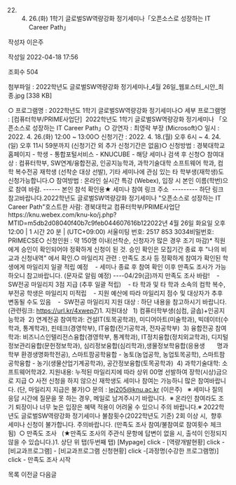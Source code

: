 22. 4. 26.(화) 1학기 글로벌SW역량강화 정기세미나「오픈소스로 성장하는 IT Career Path」



작성자
이은주


작성일
2022-04-18 17:56


조회수
504


첨부파일 : 2022학년도 글로벌SW역량강화 정기세미나\_4월 26일\_웹포스터\_시안\_최종.jpg [338 KB]


﻿﻿﻿﻿﻿﻿﻿﻿﻿○ 프로그램명 : 2022학년도 1학기 글로벌SW역량강화 정기세미나○ 세부 프로그램명 : [컴퓨터학부/PRIME사업단]  2022학년도 1학기 글로벌SW역량강화 정기세미나 「오픈소스로 성장하는 IT Career Path」○ 강연자 : 최영락 부장 (Microsoft)○ 일시 : 2022. 4. 26.(화) 12:00 ~ 13:00○ 신청기간 : 2022. 4. 18.(월) 오후 6시 ~ 4. 24.(일) 오후 11시 59분까지 (신청기간 외 추가 신청기간은 없음)○ 신청방법 : 경북대학교 홈페이지 - 학생 - 통합포털서비스 - KNUCUBE - 해당 세미나 검색 후 신청○ 참여대상 : 컴퓨터학부, SW연계/융합전공, 인공지능학과, 과학기술대학 소프트웨어 학과, 컴학 복수전공 재학생 (선착순 대상 선발), 기타 세미나에 관심 있는 타 학부생(재학생)도 신청가능합니다.○ 참여방법 : 온라인 실시간 특강 (Webex), 입장 시 본인 이름(학번)으로 참여 바람. ------ 본인 참석 확인용★ 세미나 참여 링크 주소  --------- 하단 링크 참고바랍니다.2022학년도 글로벌SW역량강화 정기세미나 "오픈소스로 성장하는 IT Career Path"호스트한 사람: 경북대학교 컴퓨터학부/PRIME사업단https://knu.webex.com/knu-ko/j.php?MTID=m5db2d08040f40b7c9feb044607616b122022년 4월 26일 화요일 오후 12:00 | 1 시간 20 분 | (UTC+09:00) 서울미팅 번호: 2517 853 3034비밀번호: PRIMECSE○ 신청인원 : 약 150명 이내(선착순, 신청자가 많은 경우 조기 마감)\* 직원에게 승인이 확인되어야 정확하게 신청이 된 것. 승인 확인은 모집기간 종료 후 "나의 비교과 신청내역" 에서 확인.○ 마일리지 관련 : 만족도 조사 등 정확하게 참여가 확인된 학생에게 마일리지 일괄 적립 예정    - 세미나 종료 후 참여 확인 이후 만족도 조사가 가능하오니 참고바랍니다. (문자로 알림 예정) ----04/29(금)까지 만족도 조사 바람!    -  SW전공 마일리지 3점 지급 (추후 일괄 적립)    - 타 학과 및 타 학과 소속의 컴학 복수, 부전공 학생은 마일리지 미적립    - 지원 예산에 따라 마일리지 점수 및 대상자가 추후 변동될 수도 있음    -  SW전공 마일리지 지원 대상 : 하단 내용을 참고하시기 바랍니다. (관련링크: https://url.kr/4xwep7)1. 지원대상   1) 컴퓨터학부생(심컴, 글솝)+인공지능학과  2) 연계전공 참여학과: 건설IT(토목공학과), 미디어아트(미술학과), 빅데이터(수학과, 통계학과), 핀테크(경영학부), IT융합(전기공학과, 전자공학부)  3) 융합전공 참여학과: 비즈니스인텔리전스융합(경영학부, 통계학과), IT정치융합(정치외교학과), 디지털정보관리융합(문헌정보학과), 심리정보융합(심리학과),생물정보학융합(응용생       명과학부 환경생명화학전공), 스마트팜공학융합 - 농토(농업공학, 농업토목공학), 스마트팜공학융합 - 농기(생물산업기계공학과), 공간정보융합(토목공학과)  4) 과학기술대학: 소프트웨어학과2. 지원내용: 누적된 마일리지에 따라 상위 00명 선발하여 장학(시상)금으로 지급 ○ 사전 신청을 하지 않으신 재학생도 세미나 참여는 가능하니 많은 참여바랍니다. (단, 마일리지 지급은 불가)○ 문의 : lej205@knu.ac.kr (이은주)   ※ 세미나 질의응답 시간에 질문을 못 하는 경우, 메일로 남겨주시기 바랍니다.  ※ 온라인 참여라도 조기 퇴장이나 너무 늦은 입장은 혜택 적용이 어려울 수 있으니 주의 바랍니다.※ 2022학년도 글로벌SW역량강화 정기세미나 불참횟수(2022학년도 기준) 2회 이상 시,  향후 세미나 신청이 불가합니다. 주의바랍니다. (만족도 조사 참여/불참여로 참여횟수 체크 됨)  ○ 만족도 조사   (★만족도 조사의 주관식 문항에 답변이 없을 시, 출석이 인정되지 않을 수 있습니다.)1. 상단 위 탭(두번째 탭) [Mypage] click - [역량개발현황] click - [비교과프로그램] - [비교과프로그램 신청현황] click -[과정명(수강한 프로그램명)] click - 만족도 조사 시작





목록
이전글
다음글




